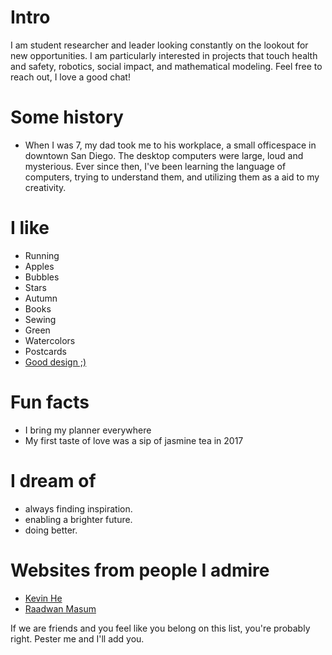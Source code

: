 
# Intro

I am student researcher and leader looking constantly on the lookout for new opportunities. I am particularly interested in projects that touch health and safety, robotics, social impact, and mathematical modeling. Feel free to reach out, I love a good chat!

# Some history

- When I was 7, my dad took me to his workplace, a small officespace in downtown San Diego. The desktop computers were large, loud and mysterious. Ever since then, I've been learning the language of computers, trying to understand them, and utilizing them as a aid to my creativity.

# I like

- Running
- Apples
- Bubbles
- Stars
- Autumn
- Books
- Sewing
- Green
- Watercolors
- Postcards
- [Good design ;)](/)

# Fun facts

- I bring my planner everywhere
- My first taste of love was a sip of jasmine tea in 2017

# I dream of

- always finding inspiration.
- enabling a brighter future.
- doing better.

# Websites from people I admire

- [Kevin He](https://www.hekevinb.com/)
- [Raadwan Masum](https://raadwan.com/)

If we are friends and you feel like you belong on this list, you're probably right. Pester me and I'll add you.
